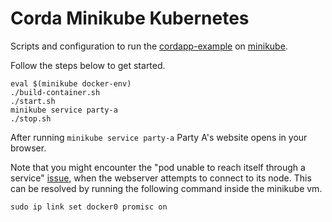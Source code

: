 # Corda Minikube Kubernetes

Scripts and configuration to run the [cordapp-example](https://github.com/corda/cordapp-example) on [minikube](https://github.com/kubernetes/minikube).

Follow the steps below to get started.
```
eval $(minikube docker-env)
./build-container.sh
./start.sh
minikube service party-a
./stop.sh
```

After running `minikube service party-a` Party A's website opens in your 
browser.

Note that you might encounter the "pod unable to reach itself through a
service" [issue](https://github.com/kubernetes/minikube/issues/1568), when 
the webserver attempts to connect to its node. This can be resolved by 
running the following command inside the minikube vm.

```
sudo ip link set docker0 promisc on
```
